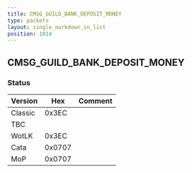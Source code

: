 ```yaml
---
title: CMSG_GUILD_BANK_DEPOSIT_MONEY
type: packets
layout: single_markdown_in_list
position: 1014
---
```


## CMSG_GUILD_BANK_DEPOSIT_MONEY

### Status

Version    | Hex        | Comment
---------- | ---------- | ---------- 
Classic    | 0x3EC      | 
TBC        |            | 
WotLK      | 0x3EC      | 
Cata       | 0x0707     | 
MoP        | 0x0707     | 